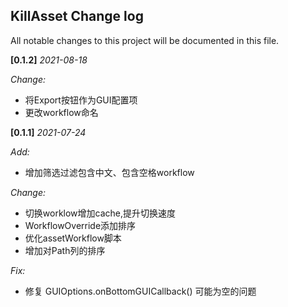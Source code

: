 ## KillAsset Change log
 All notable changes to this project will be documented in this file.

**[0.1.2]** *2021-08-18*

*Change:*
- 将Export按钮作为GUI配置项
- 更改workflow命名

**[0.1.1]** *2021-07-24*

*Add:*
- 增加筛选过滤包含中文、包含空格workflow

*Change:*
- 切换worklow增加cache,提升切换速度
- WorkflowOverride添加排序
- 优化assetWorkflow脚本
- 增加对Path列的排序

*Fix:*
- 修复 GUIOptions.onBottomGUICallback() 可能为空的问题